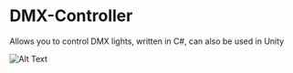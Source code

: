 # DMX-Controller
Allows you to control DMX lights, written in C#, can also be used in Unity

![Alt Text](https://github.com/Adkaros/DMX-Controller/blob/master/giphy-downsized-large.gif)
